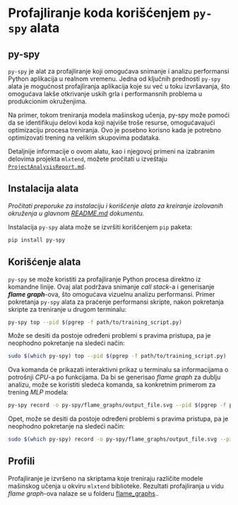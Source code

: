 # Profajliranje koda korišćenjem `py-spy` alata

## py-spy

`py-spy` je alat za profajliranje koji omogućava snimanje i analizu performansi Python aplikacija u realnom vremenu. Jedna od ključnih prednosti `py-spy` alata je mogućnost profajliranja aplikacija koje su već u toku izvršavanja, što omogućava lakše otkrivanje uskih grla i performansnih problema u produkcionim okruženjima. 

Na primer, tokom treniranja modela mašinskog učenja, py-spy može pomoći da se identifikuju delovi koda koji najviše troše resurse, omogućavajući optimizaciju procesa treniranja. Ovo je posebno korisno kada je potrebno optimizovati trening na velikim skupovima podataka.

Detaljnije informacije o ovom alatu, kao i njegovoj primeni na izabranim delovima projekta `mlxtend`, možete pročitati u izveštaju [`ProjectAnalysisReport.md`](../ProjectAnalysisReport.md).

## Instalacija alata

*Pročitati preporuke za instalaciju i korišćenje alata za kreiranje izolovanih okruženja u glavnom [README.md](../README.md#preporuka-za-instalaciju-alata) dokumentu.*

Instalacija `py-spy` alata može se izvršiti korišćenjem `pip` paketa:

```bash
pip install py-spy
```

## Korišćenje alata

`py-spy` se može koristiti za profajliranje Python procesa direktno iz komandne linije. Ovaj alat podržava snimanje *call stack*-a i generisanje ***flame graph***-ova, što omogućava vizuelnu analizu performansi. Primer pokretanja `py-spy` alata za praćenje performansi skripte, nakon pokretanja skripte za treniranje u drugom terminalu:

```bash
py-spy top --pid $(pgrep -f path/to/training_script.py)
```

Može se desiti da postoje određeni problemi s pravima pristupa, pa je neophodno pokretanje na sledeći način:

```bash
sudo $(which py-spy) top --pid $(pgrep -f path/to/training_script.py)
```

Ova komanda će prikazati interaktivni prikaz u terminalu sa informacijama o potrošnji *CPU*-a po funkcijama. Da bi se generisao *flame graph* za dublju analizu, može se koristiti sledeća komanda, sa konkretnim primerom za trening *MLP* modela:

```bash
py-spy record -o py-spy/flame_graphs/output_file.svg --pid $(pgrep -f profiling_scripts/train_mlp.py)
```

Opet, može se desiti da postoje određeni problemi s pravima pristupa, pa je neophodno pokretanje na sledeći način:

```bash
sudo $(which py-spy) record -o py-spy/flame_graphs/output_file.svg --pid $(pgrep -f profiling_scripts/train_mlp.py)
```

## Profili

Profajliranje je izvršeno na skriptama koje treniraju različite modele mašinskog učenja u okviru `mlxtend` biblioteke. Rezultati profajliranja u vidu *flame graph*-ova nalaze se u folderu [flame_graphs](flame_graphs/)..
